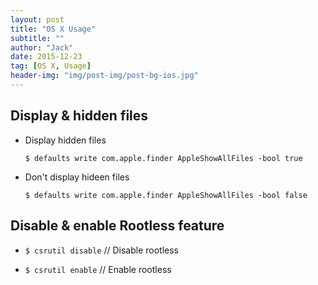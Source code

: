 ```yaml
---
layout: post
title: "OS X Usage"
subtitle: ""
author: "Jack"
date: 2015-12-23
tag: [OS X, Usage]
header-img: "img/post-img/post-bg-ios.jpg"
---
```


## Display & hidden files
- Display hidden files  

  `$ defaults write com.apple.finder AppleShowAllFiles -bool true`

- Don't display hideen files  

  `$ defaults write com.apple.finder AppleShowAllFiles -bool false`

## Disable & enable Rootless feature
- `$ csrutil disable`	// Disable rootless


- `$ csrutil enable`	// Enable rootless